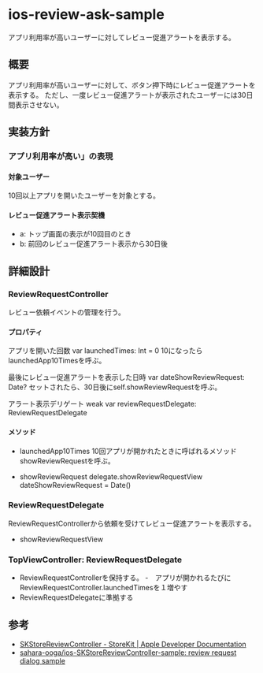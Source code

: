 # ios-review-ask-sample
アプリ利用率が高いユーザーに対してレビュー促進アラートを表示する。

## 概要

アプリ利用率が高いユーザーに対して、ボタン押下時にレビュー促進アラートを表示する。
ただし、一度レビュー促進アラートが表示されたユーザーには30日間表示させない。

## 実装方針

### アプリ利用率が高い」の表現

#### 対象ユーザー

10回以上アプリを開いたユーザーを対象とする。

#### レビュー促進アラート表示契機

- a: トップ画面の表示が10回目のとき
- b: 前回のレビュー促進アラート表示から30日後

## 詳細設計
### ReviewRequestController
レビュー依頼イベントの管理を行う。

#### プロパティ
アプリを開いた回数 
var launchedTimes: Int = 0
10になったらlaunchedApp10Timesを呼ぶ。

最後にレビュー促進アラートを表示した日時
var dateShowReviewRequest: Date?
セットされたら、30日後にself.showReviewRequestを呼ぶ。


アラート表示デリゲート
weak var reviewRequestDelegate: ReviewRequestDelegate

#### メソッド
- launchedApp10Times
10回アプリが開かれたときに呼ばれるメソッド
showReviewRequestを呼ぶ。

- showReviewRequest
delegate.showReviewRequestView
dateShowReviewRequest = Date()


### ReviewRequestDelegate

ReviewRequestControllerから依頼を受けてレビュー促進アラートを表示する。

- showReviewRequestView

### TopViewController: ReviewRequestDelegate
- ReviewRequestControllerを保持する。
-　アプリが開かれるたびにReviewRequestController.launchedTimesを１増やす
- ReviewRequestDelegateに準拠する
 
## 参考

- [SKStoreReviewController - StoreKit | Apple Developer Documentation](https://developer.apple.com/documentation/storekit/skstorereviewcontroller/)
- [sahara-ooga/ios-SKStoreReviewController-sample: review request dialog sample](https://github.com/sahara-ooga/ios-SKStoreReviewController-sample/tree/master)
